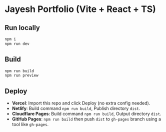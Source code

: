 # Jayesh Portfolio (Vite + React + TS)

## Run locally
```bash
npm i
npm run dev
```

## Build
```bash
npm run build
npm run preview
```

## Deploy
- **Vercel**: Import this repo and click Deploy (no extra config needed).
- **Netlify**: Build command `npm run build`, Publish directory `dist`.
- **Cloudflare Pages**: Build command `npm run build`, Output directory `dist`.
- **GitHub Pages**: `npm run build` then push `dist` to `gh-pages` branch using a tool like `gh-pages`.
